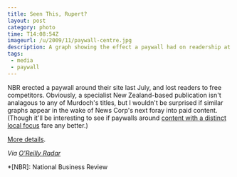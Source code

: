```yaml
---
title: Seen This, Rupert?
layout: post
category: photo
time: T14:08:54Z
imageurl: /u/2009/11/paywall-centre.jpg
description: A graph showing the effect a paywall had on readership at the National Business Review.
tags:
 - media
 - paywall
---
```

NBR erected a paywall around their site last July, and lost readers to free competitors. Obviously, a specialist New Zealand-based publication isn't analagous to any of Murdoch's titles, but I wouldn't be surprised if similar graphs appear in the wake of News Corp's next foray into paid content. (Though it'll be interesting to see if paywalls around [content with a distinct local focus](http://www.guardian.co.uk/media/greenslade/2009/nov/25/johnston-press-charging-for-content) fare any better.)

[More details](http://lancewiggs.com/2009/11/29/2134-nbrs-performance-since-the-wall/ "NBR's performance since the subscription wall was built").

_Via [O'Reilly Radar](http://radar.oreilly.com/2009/11/four-short-links-30-november-2.html)_

*[NBR]: National Business Review